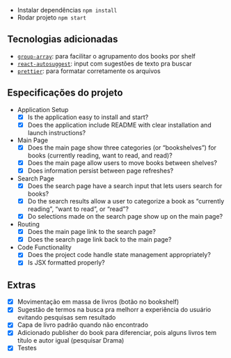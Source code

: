 - Instalar dependências `npm install`
- Rodar projeto `npm start`

## Tecnologias adicionadas

- [`group-array`](https://github.com/doowb/group-array/): para facilitar o agrupamento dos books por shelf
- [`react-autosuggest`](https://github.com/moroshko/react-autosuggest): input com sugestões de texto pra buscar
- [`prettier`](https://github.com/prettier/prettier): para formatar corretamente os arquivos

## Especificações do projeto

- Application Setup
  - [x] Is the application easy to install and start?
  - [x] Does the application include README with clear installation and launch instructions?
- Main Page
  - [x] Does the main page show three categories (or “bookshelves”) for books (currently reading, want to read, and read)?
  - [x] Does the main page allow users to move books between shelves?
  - [x] Does information persist between page refreshes?
- Search Page
  - [x] Does the search page have a search input that lets users search for books?
  - [x] Do the search results allow a user to categorize a book as “currently reading”, “want to read”, or “read”?
  - [x] Do selections made on the search page show up on the main page?
- Routing
  - [x] Does the main page link to the search page?
  - [x] Does the search page link back to the main page?
- Code Functionality
  - [x] Does the project code handle state management appropriately?
  - [x] Is JSX formatted properly?

## Extras

- [x] Movimentação em massa de livros (botão no bookshelf)
- [x] Sugestão de termos na busca pra melhorr a experiência do usuário evitando pesquisas sem resultado
- [x] Capa de livro padrão quando não encontrado
- [x] Adicionado publisher do book para diferenciar, pois alguns livros tem título e autor igual (pesquisar Drama)
- [x] Testes
